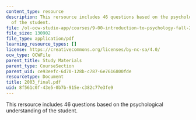 ```yaml
---
content_type: resource
description: This rersource includes 46 questions based on the psychological understanding
  of the student.
file: /ol-ocw-studio-app/courses/9-00-introduction-to-psychology-fall-2004/8f561c0f43e50b7b915ec382c77e3fe9_2003_final.pdf
file_size: 130902
file_type: application/pdf
learning_resource_types: []
license: https://creativecommons.org/licenses/by-nc-sa/4.0/
ocw_type: OCWFile
parent_title: Study Materials
parent_type: CourseSection
parent_uid: ce93eefc-6d70-128b-c787-6e7616800fde
resourcetype: Document
title: 2003_final.pdf
uid: 8f561c0f-43e5-0b7b-915e-c382c77e3fe9
---
```

This rersource includes 46 questions based on the psychological understanding of the student.